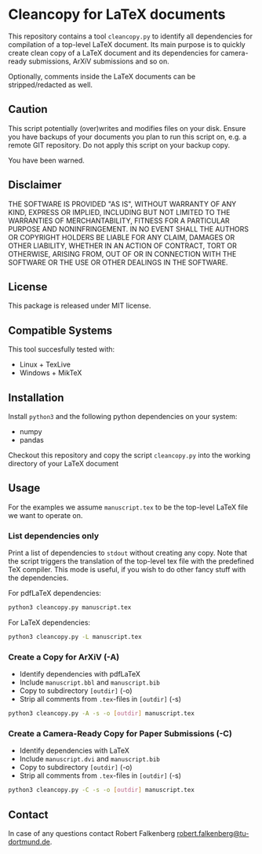 Cleancopy for LaTeX documents
===============================

This repository contains a tool ``cleancopy.py`` to identify all dependencies for compilation of a top-level LaTeX document.
Its main purpose is to quickly create clean copy of a LaTeX document and its dependencies for camera-ready submissions, ArXiV submissions and so on.

Optionally, comments inside the LaTeX documents can be stripped/redacted as well.

## Caution
This script potentially (over)writes and modifies files on your disk. Ensure you have backups of your documents you plan to run this script on, e.g. a remote GIT repository. Do not apply this script on your backup copy.

You have been warned.

## Disclaimer
THE SOFTWARE IS PROVIDED "AS IS", WITHOUT WARRANTY OF ANY KIND, EXPRESS OR IMPLIED, INCLUDING BUT NOT LIMITED TO THE WARRANTIES OF MERCHANTABILITY, FITNESS FOR A PARTICULAR PURPOSE AND NONINFRINGEMENT. IN NO EVENT SHALL THE AUTHORS OR COPYRIGHT HOLDERS BE LIABLE FOR ANY CLAIM, DAMAGES OR OTHER LIABILITY, WHETHER IN AN ACTION OF CONTRACT, TORT OR OTHERWISE, ARISING FROM, OUT OF OR IN CONNECTION WITH THE SOFTWARE OR THE USE OR OTHER DEALINGS IN THE SOFTWARE.

## License
This package is released under MIT license.

## Compatible Systems
This tool succesfully tested with:

- Linux + TexLive
- Windows + MikTeX

## Installation
Install ``python3`` and the following python dependencies on your system:

- numpy
- pandas

Checkout this repository and copy the script ``cleancopy.py`` into the working directory of your LaTeX document

## Usage
For the examples we assume ``manuscript.tex`` to be the top-level LaTeX file we want to operate on.

### List dependencies only
Print a list of dependencies to ``stdout`` without creating any copy. Note that the script triggers the translation of the top-level tex file with the predefined TeX compiler.
This mode is useful, if you wish to do other fancy stuff with the dependencies.

For pdfLaTeX dependencies:
```sh
python3 cleancopy.py manuscript.tex
```

For LaTeX dependencies:
```sh
python3 cleancopy.py -L manuscript.tex
```

### Create a Copy for ArXiV (-A)

- Identify dependencies with pdfLaTeX
- Include ``manuscript.bbl`` and ``manuscript.bib``
- Copy to subdirectory ``[outdir]`` (-o)
- Strip all comments from ``.tex``-files in ``[outdir]`` (-s)

```sh
python3 cleancopy.py -A -s -o [outdir] manuscript.tex
```

### Create a Camera-Ready Copy for Paper Submissions (-C)

- Identify dependencies with LaTeX
- Include ``manuscript.dvi`` and ``manuscript.bib``
- Copy to subdirectory ``[outdir]`` (-o)
- Strip all comments from ``.tex``-files in ``[outdir]`` (-s)
 
```sh
python3 cleancopy.py -C -s -o [outdir] manuscript.tex
```

## Contact
In case of any questions contact Robert Falkenberg <robert.falkenberg@tu-dortmund.de>.